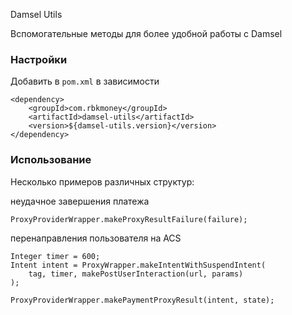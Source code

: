 Damsel Utils

Вспомогательные методы для более удобной работы с Damsel

### Настройки

Добавить в `pom.xml` в зависимости

```
<dependency>
    <groupId>com.rbkmoney</groupId>
    <artifactId>damsel-utils</artifactId>
    <version>${damsel-utils.version}</version>
</dependency>
```

### Использование

Несколько примеров различных структур:

неудачное завершения платежа
```
ProxyProviderWrapper.makeProxyResultFailure(failure);
```

перенаправления пользователя на ACS
```
Integer timer = 600;
Intent intent = ProxyWrapper.makeIntentWithSuspendIntent(
    tag, timer, makePostUserInteraction(url, params)
);

ProxyProviderWrapper.makePaymentProxyResult(intent, state);
```
